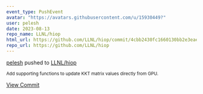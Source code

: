 ```yaml
---
event_type: PushEvent
avatar: "https://avatars.githubusercontent.com/u/15930449?"
user: pelesh
date: 2023-08-13
repo_name: LLNL/hiop
html_url: https://github.com/LLNL/hiop/commit/4cbb2430fc1660130bb2e3eae28a3b642df5fe9c
repo_url: https://github.com/LLNL/hiop
---
```


<a href='https://github.com/pelesh' target='_blank'>pelesh</a> pushed to <a href='https://github.com/LLNL/hiop' target='_blank'>LLNL/hiop</a>

<small>Add supporting functions to update KKT matrix values directly from GPU.</small>

<a href='https://github.com/LLNL/hiop/commit/4cbb2430fc1660130bb2e3eae28a3b642df5fe9c' target='_blank'>View Commit</a>